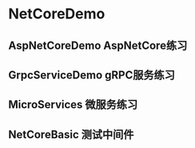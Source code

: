 # NetCoreDemo

## AspNetCoreDemo AspNetCore练习
## GrpcServiceDemo gRPC服务练习
## MicroServices 微服务练习
## NetCoreBasic 测试中间件
